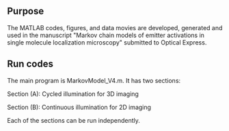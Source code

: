 ## Purpose

The MATLAB codes, figures, and data movies are developed, generated and used in the manuscript "Markov chain models of emitter activations in single molecule localization microscopy" submitted to Optical Express. 

## Run codes

The main program is MarkovModel_V4.m. It has two sections: 

Section (A): Cycled illumination for 3D imaging

Section (B): Continuous illumination for 2D imaging

Each of the sections can be run independently. 
